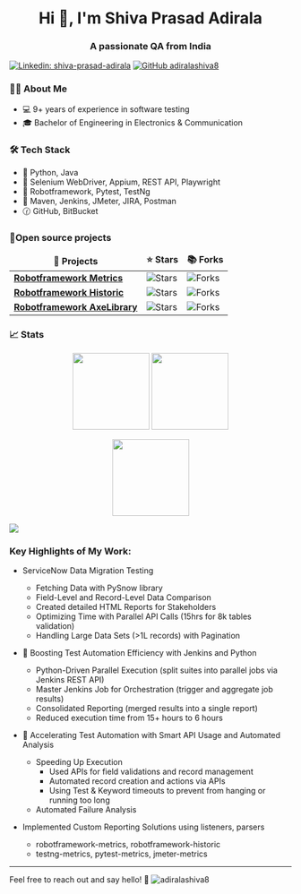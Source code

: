 <h1 align="center">Hi 👋, I'm Shiva Prasad Adirala</h1>
<h3 align="center">A passionate QA from India </h3>

[![Linkedin: shiva-prasad-adirala](https://img.shields.io/badge/-shivaprasadadirala-blue?style=flat-square&logo=Linkedin&logoColor=white&link=https://www.linkedin.com/in/shiva-prasad-adirala/)](https://www.linkedin.com/in/shiva-prasad-adirala/)
[![GitHub adiralashiva8](https://img.shields.io/github/followers/adiralashiva8?label=follow&style=social)](https://github.com/adiralashiva8)

### 👨🏻‍ About Me

- 💻  9+ years of experience in software testing
- 🎓  Bachelor of Engineering in Electronics & Communication

### 🛠️ Tech Stack

- 🔣 Python, Java
- 🤖 Selenium WebDriver, Appium, REST API, Playwright
- 🧪 Robotframework, Pytest, TestNg
- 🧰 Maven, Jenkins, JMeter, JIRA, Postman
- 🕜 GitHub, BitBucket

### 📝Open source projects

<table>
  <thead align="center">
    <tr border: none;>
      <td><b>🎁 Projects</b></td>
      <td><b>⭐ Stars</b></td>
      <td><b>📚 Forks</b></td>
    </tr>
  </thead>
  <tbody>
    <tr>
      <td><a href="https://github.com/adiralashiva8/robotframework-metrics"><b>Robotframework Metrics</b></a></td>
      <td><img alt="Stars" src="https://img.shields.io/github/stars/adiralashiva8/robotframework-metrics?style=flat-square&labelColor=343b41"/></td>
      <td><img alt="Forks" src="https://img.shields.io/github/forks/adiralashiva8/robotframework-metrics?style=flat-square&labelColor=343b41"/></td>
      </td>
    </tr>
	<tr>
      <td><a href="https://github.com/adiralashiva8/robotframework-historic"><b>Robotframework Historic</b></a></td>
      <td><img alt="Stars" src="https://img.shields.io/github/stars/adiralashiva8/robotframework-historic?style=flat-square&labelColor=343b41"/></td>
      <td><img alt="Forks" src="https://img.shields.io/github/forks/adiralashiva8/robotframework-historic?style=flat-square&labelColor=343b41"/></td>
      </td>
    </tr>
    <tr>
      <td><a href="https://github.com/adiralashiva8/robotframework-axelibrary"><b>Robotframework AxeLibrary</b></a></td>
      <td><img alt="Stars" src="https://img.shields.io/github/stars/adiralashiva8/robotframework-axelibrary?style=flat-square&labelColor=343b41"/></td>
      <td><img alt="Forks" src="https://img.shields.io/github/forks/adiralashiva8/robotframework-axelibrary?style=flat-square&labelColor=343b41"/></td>
      </td>
    </tr>
  </tbody>
</table>

### 📈 Stats

<p align="center">
      <img height="137px" src="https://github-readme-streak-stats.herokuapp.com/?user=adiralashiva8&hide_border=true&theme=nightowl" />
      <img height="137px" src="https://github-readme-stats.vercel.app/api/top-langs/?username=adiralashiva8&hide=html&hide_title=true&hide_border=true&layout=compact&langs_count=8&theme=nightowl" />
</p>
<p align="center">
      <img height="137px" src="https://github-readme-stats.vercel.app/api?username=adiralashiva8&hide_title=true&hide_border=true&show_icons=true&include_all_commits=true&count_private=true&line_height=21&theme=nightowl" />
</p>

<p>
  <img src="https://i.ibb.co/r5ThXkV/Git-Hub-Fun-Facts.png"/>
</p>

### Key Highlights of My Work:

 - ServiceNow Data Migration Testing
   - Fetching Data with PySnow library
   - Field-Level and Record-Level Data Comparison
   - Created detailed HTML Reports for Stakeholders
   - Optimizing Time with Parallel API Calls (15hrs for 8k tables validation)
   - Handling Large Data Sets (>1L records) with Pagination

 - 🚀 Boosting Test Automation Efficiency with Jenkins and Python
   - Python-Driven Parallel Execution (split suites into parallel jobs via Jenkins REST API)
   - Master Jenkins Job for Orchestration (trigger and aggregate job results)
   - Consolidated Reporting (merged results into a single report)
   - Reduced execution time from 15+ hours to 6 hours

 - 🚀 Accelerating Test Automation with Smart API Usage and Automated Analysis
   - Speeding Up Execution
      - Used APIs for field validations and record management
      - Automated record creation and actions via APIs
      - Using Test & Keyword timeouts to prevent from hanging or running too long
   - Automated Failure Analysis

 - Implemented Custom Reporting Solutions using listeners, parsers
   - robotframework-metrics, robotframework-historic
   - testng-metrics, pytest-metrics, jmeter-metrics

------------

<p>Feel free to reach out and say hello! 👋 <img src="https://komarev.com/ghpvc/?username=adiralashiva8&label=Profile%20views&color=0e75b6&style=flat" alt="adiralashiva8" /> </p>
